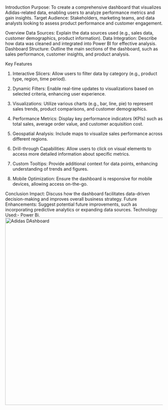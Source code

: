 Introduction
Purpose: To create a comprehensive dashboard that visualizes Adidas-related data, enabling users to analyze performance metrics and gain insights.
Target Audience: Stakeholders, marketing teams, and data analysts looking to assess product performance and customer engagement.

Overview
Data Sources: Explain the data sources used (e.g., sales data, customer demographics, product information).
Data Integration: Describe how data was cleaned and integrated into Power BI for effective analysis.
Dashboard Structure: Outline the main sections of the dashboard, such as sales performance, customer insights, and product analysis.

Key Features
1. Interactive Slicers:
Allow users to filter data by category (e.g., product type, region, time period).

2. Dynamic Filters:
Enable real-time updates to visualizations based on selected criteria, enhancing user experience.

3. Visualizations:
Utilize various charts (e.g., bar, line, pie) to represent sales trends, product comparisons, and customer demographics.

4. Performance Metrics:
Display key performance indicators (KPIs) such as total sales, average order value, and customer acquisition cost.

5. Geospatial Analysis:
Include maps to visualize sales performance across different regions.

6. Drill-through Capabilities:
Allow users to click on visual elements to access more detailed information about specific metrics.

7. Custom Tooltips:
Provide additional context for data points, enhancing understanding of trends and figures.

8. Mobile Optimization:
Ensure the dashboard is responsive for mobile devices, allowing access on-the-go.

Conclusion
Impact: Discuss how the dashboard facilitates data-driven decision-making and improves overall business strategy.
Future Enhancements: Suggest potential future improvements, such as incorporating predictive analytics or expanding data sources.
Technology Used:- Power Bi.
<img width="599" alt="Adidas DAshboard" src="https://github.com/user-attachments/assets/beff2a98-625e-46ad-9f44-a2e3503a06b8">
